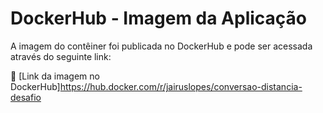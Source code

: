 
# DockerHub - Imagem da Aplicação

A imagem do contêiner foi publicada no DockerHub e pode ser acessada através do seguinte link:

🔗 [Link da imagem no DockerHub]https://hub.docker.com/r/jairuslopes/conversao-distancia-desafio
